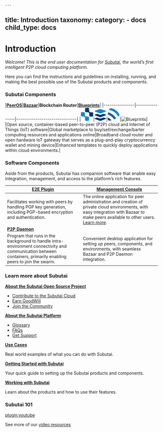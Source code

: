 	---
title: Introduction
taxonomy:
    category:
        - docs
child_type: docs
---

# Introduction

_Welcome! This is the end user documentation for [Subutai](https://subutai.io), the world’s first intelligent P2P cloud computing platform._

Here you can find the instructions and guidelines on installing, running, and making the best possible use of the Subutai products and components.

### Subutai Components

|**[PeerOS](../working-with-subutai/using-peeros)**|**[Bazaar](../working-with-subutai/using-bazaar)**|**Blockchain Router**|**[Blueprints](../working-with-subutai/blueprints)**|
|----------------|----------------|-------------------------------|
|![PeerOS](icon_peerOS.png)|![Bazaar](icon_bazaar.png)|![Blockchain Router](icon_brouter.png)|![Blueprints](icon_blueprints.png)|
|Open source, container-based peer-to-peer (P2P) cloud and Internet of Things (IoT) software|Global marketplace to buy/sell/exchange/barter computing resources and applications online|Broadband cloud router and </br> open hardware IoT gateway that serves as a plug-and-play cryptocurrency wallet and mining device|Enhanced templates to quickly deploy applications within cloud environments.|

### Software Components

 Aside from the products, Subutai has companion software that enable easy integration, management, and access to the platform’s rich features.

|**[E2E Plugin](../software-components/e2e-plugin)**|**[Management Console](../software-components/management-console)**|
|--------------|----------------------|
|Facilitates working with peers by handling PGP key generation, including PGP-based encryption and authentication.|The online application for peer administration and creation of private cloud environments, with easy integration with Bazaar to make peers available to other users. [Learn more](../software-components/using-management-console).|
|**[P2P Daemon](../software-components/p2p-daemon)**||**[Control Center](../software-components/control-center)**|
|Program that runs in the background to handle intra-environment connectivity and communication between containers, primarily enabling peers to join the swarm.|Convenient desktop application for setting up peers, components, and environments, with seamless Bazaar and P2P Daemon integration.|

### Learn more about Subutai

**[About the Subutai Open Source Project](subutai-open-source)**
- [Contribute to the Subutai Cloud](subutai-open-source#contribute)
- [Earn GoodWill](subutai-open-source#goodwill)
- [Join the Community](subutai-open-source#community)

**[About the Subutai Platform](subutai-platform)**
- [Glossary](../glossary)
- [FAQs](../faqs)
- [Get Support](../get-support)

**[Use Cases](use-cases)**

Real world examples of what you can do with Subutai.

**[Getting Started with Subutai](../working-with-subutai#getting-started-with-subutai)**

Your quick guide to setting up the Subutai products and components.

**[Working with Subutai](../working-with-subutai#working-with-subutai)**

Learn about the products and how to use their features.

### Subutai 101

[plugin:youtube](https://www.youtube.com/watch?v=HzDoNvtWLjU)

See more of our [video resources](../videos)
